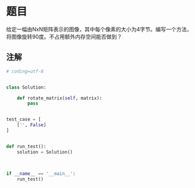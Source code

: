# 题目
给定一幅由NxN矩阵表示的图像，其中每个像素的大小为4字节。编写一个方法，将图像旋转90度。不占用额外内存空间能否做到？

## 注解



```python
# coding=utf-8


class Solution:

    def rotate_matrix(self, matrix):
        pass


test_case = [
    ['', False]
]


def run_test():
    solution = Solution()
    

            
if __name__ == '__main__':
    run_test()
```
